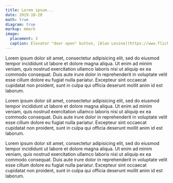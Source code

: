 ```yaml
---
title: Lorem ipsum...
date: 2019-10-20
math: true
diagram: true
markup: mmark
image:
  placement: 3
  caption: Elevator "door open" button, [Alan Levine](https://www.flickr.com/photos/cogdog/47590107551/in/photolist-FngFPG-4Xyeqz-oQmydB-oaM65G-X7QACS-VKnGFW-pZmuyZ-dwikL4-VbLJum-s2kxRT-mQNEQF-qEznxn-2duLFmy-25usFa2-oRRafz-MmDJYj-2fvnJXH-Jo7PjS-7pS69i-TJYn7m-pq2qqW-WY79Sw-SJAHeU-dVfNjg-D1FTSc-4PUCGq-PVKoCd-26t5Hze-pszYuV-4papfo-4HGWut-27B5Q9L-4H72jH-77YQCo-SwDCQs-owPwwa-2fAeP3H-hQTJyo-2cC4y2J-U6wznN-neNNVz-27QKEnM-MZH8Jb-2ahbFwf-io8FGr-219ed6g-hsrpbZ-EgbQ3D-22MXvmq-JGYztd)'
---
```


Lorem ipsum dolor sit amet, consectetur adipisicing elit, sed do eiusmod tempor incididunt ut labore et dolore magna aliqua. Ut enim ad minim veniam, quis nostrud exercitation ullamco laboris nisi ut aliquip ex ea commodo consequat. Duis aute irure dolor in reprehenderit in voluptate velit esse cillum dolore eu fugiat nulla pariatur. Excepteur sint occaecat cupidatat non proident, sunt in culpa qui officia deserunt mollit anim id est laborum.

Lorem ipsum dolor sit amet, consectetur adipisicing elit, sed do eiusmod tempor incididunt ut labore et dolore magna aliqua. Ut enim ad minim veniam, quis nostrud exercitation ullamco laboris nisi ut aliquip ex ea commodo consequat. Duis aute irure dolor in reprehenderit in voluptate velit esse cillum dolore eu fugiat nulla pariatur. Excepteur sint occaecat cupidatat non proident, sunt in culpa qui officia deserunt mollit anim id est laborum.

Lorem ipsum dolor sit amet, consectetur adipisicing elit, sed do eiusmod tempor incididunt ut labore et dolore magna aliqua. Ut enim ad minim veniam, quis nostrud exercitation ullamco laboris nisi ut aliquip ex ea commodo consequat. Duis aute irure dolor in reprehenderit in voluptate velit esse cillum dolore eu fugiat nulla pariatur. Excepteur sint occaecat cupidatat non proident, sunt in culpa qui officia deserunt mollit anim id est laborum.
